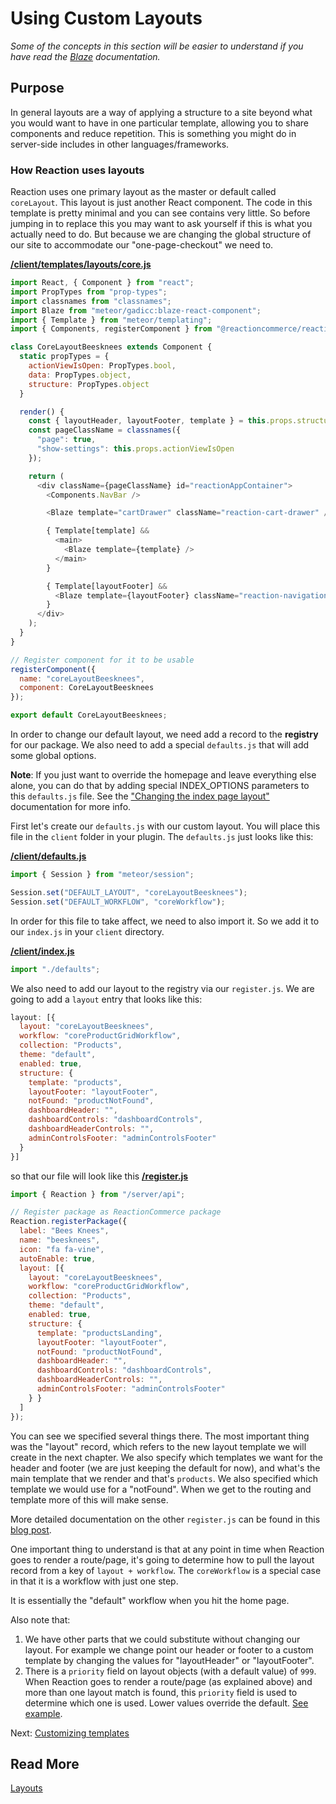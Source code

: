 # Using Custom Layouts

_Some of the concepts in this section will be easier to understand if you have read the [Blaze](http://blazejs.org/guide/introduction.html) documentation._

## Purpose

In general layouts are a way of applying a structure to a site beyond what you would want to have in one particular template, allowing you to share components and reduce repetition. This is something you might do in server-side includes in other languages/frameworks.

### How Reaction uses layouts

Reaction uses one primary layout as the master or default called `coreLayout`. This layout is just another React component. The code in this template is pretty minimal and you can see contains very little. So before jumping in to replace this you may want to ask yourself if this is what you actually need to do. But because we are changing the global structure of our site to accommodate our "one-page-checkout" we need to.

**[/client/templates/layouts/core.js](https://github.com/reactioncommerce/reaction-example-plugin/blob/master/client/templates/layouts/core.js)**

```js
import React, { Component } from "react";
import PropTypes from "prop-types";
import classnames from "classnames";
import Blaze from "meteor/gadicc:blaze-react-component";
import { Template } from "meteor/templating";
import { Components, registerComponent } from "@reactioncommerce/reaction-components";

class CoreLayoutBeesknees extends Component {
  static propTypes = {
    actionViewIsOpen: PropTypes.bool,
    data: PropTypes.object,
    structure: PropTypes.object
  }

  render() {
    const { layoutHeader, layoutFooter, template } = this.props.structure || {};
    const pageClassName = classnames({
      "page": true,
      "show-settings": this.props.actionViewIsOpen
    });

    return (
      <div className={pageClassName} id="reactionAppContainer">
        <Components.NavBar />

        <Blaze template="cartDrawer" className="reaction-cart-drawer" />

        { Template[template] &&
          <main>
            <Blaze template={template} />
          </main>
        }

        { Template[layoutFooter] &&
          <Blaze template={layoutFooter} className="reaction-navigation-footer footer-default" />
        }
      </div>
    );
  }
}

// Register component for it to be usable
registerComponent({
  name: "coreLayoutBeesknees",
  component: CoreLayoutBeesknees
});

export default CoreLayoutBeesknees;
```

In order to change our default layout, we need add a record to the **registry** for our package. We also need to add a special `defaults.js` that will add some global options.

**Note**: If you just want to override the homepage and leave everything else alone, you can do that by adding special INDEX_OPTIONS parameters to this `defaults.js` file. See the ["Changing the index page layout"](https://docs.reactioncommerce.com/reaction-docs/master/layout) documentation for more info.

First let's create our `defaults.js` with our custom layout. You will place this file in the `client` folder in your plugin. The `defaults.js` just looks like this:

**[/client/defaults.js](https://github.com/reactioncommerce/reaction-example-plugin/blob/fbf7d01921393e6926d567951d80a6d2bb9b8dc0/client/defaults.js)**

```js
import { Session } from "meteor/session";

Session.set("DEFAULT_LAYOUT", "coreLayoutBeesknees");
Session.set("DEFAULT_WORKFLOW", "coreWorkflow");
```

In order for this file to take affect, we need to also import it. So we add it to our `index.js` in your `client` directory.

**[/client/index.js](https://github.com/reactioncommerce/reaction-example-plugin/blob/master/client/index.js)**
```js
import "./defaults";
```

We also need to add our layout to the registry via our `register.js`. We are going to add a `layout` entry that looks like this:

```js
layout: [{
  layout: "coreLayoutBeesknees",
  workflow: "coreProductGridWorkflow",
  collection: "Products",
  theme: "default",
  enabled: true,
  structure: {
    template: "products",
    layoutFooter: "layoutFooter",
    notFound: "productNotFound",
    dashboardHeader: "",
    dashboardControls: "dashboardControls",
    dashboardHeaderControls: "",
    adminControlsFooter: "adminControlsFooter"
  }
}]
```

so that our file will look like this
**[/register.js](https://github.com/reactioncommerce/reaction-example-plugin/blob/master/register.js)**

```js
import { Reaction } from "/server/api";

// Register package as ReactionCommerce package
Reaction.registerPackage({
  label: "Bees Knees",
  name: "beesknees",
  icon: "fa fa-vine",
  autoEnable: true,
  layout: [{
    layout: "coreLayoutBeesknees",
    workflow: "coreProductGridWorkflow",
    collection: "Products",
    theme: "default",
    enabled: true,
    structure: {
      template: "productsLanding",
      layoutFooter: "layoutFooter",
      notFound: "productNotFound",
      dashboardHeader: "",
      dashboardControls: "dashboardControls",
      dashboardHeaderControls: "",
      adminControlsFooter: "adminControlsFooter"
    } }
  ]
});
```

You can see we specified several things there. The most important thing was the "layout" record, which refers to the new
layout template we will create in the next chapter. We also specify which templates we want for the header and footer (we are just keeping the default for now),
and what's the main template that we render and that's `products`. We also
specified which template we would use for a "notFound". When we get to the routing and template more of this will make sense.

More detailed documentation on the other `register.js` can be found in this [blog post](https://blog.reactioncommerce.com/an-intro-to-architecture-the-registry/).

One important thing to understand is that at any point in time when Reaction goes to render a route/page, it's going to
determine how to pull the layout record from a key of `layout + workflow`. The `coreWorkflow` is a special case in that it is a workflow with just one step.

It is essentially the "default" workflow when you hit the home page.

Also note that:
1. We have other parts that we could substitute without changing our layout. For example we change point our header or footer to a custom template by changing the values for "layoutHeader" or "layoutFooter".
2. There is a `priority` field on layout objects (with a default value) of `999`. When Reaction goes to render a route/page
(as explained above) and more than one layout match is found, this `priority` field is used to determine which one is
 used. Lower values override the default. [See example](https://github.com/reactioncommerce/reaction-example-plugin/pull/9/files).

Next: [Customizing templates](/developer/tutorial/plugin-customizing-templates-4.md)

## Read More

[Layouts](/developer/architecture/layout.md)
